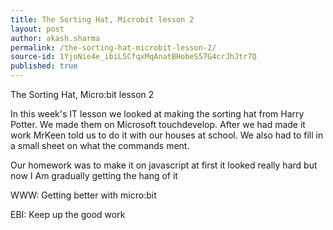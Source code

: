 ```yaml
---
title: The Sorting Hat, Microbit lesson 2
layout: post
author: akash.sharma
permalink: /the-sorting-hat-microbit-lesson-2/
source-id: 1YjoNie4e_ibiL5CfqxMqAnatBHobeS57G4crJhJtr7Q
published: true
---
```

The Sorting Hat, Micro:bit lesson 2

In this week's IT lesson we looked at making the sorting hat from Harry Potter. We made them on Microsoft touchdevelop. After we had made it work MrKeen told us to do it with our houses at school. We also had to fill in a small sheet on what the commands ment. 

Our homework was to make it on javascript at first it looked really hard but now I Am gradually getting the hang of it

WWW: Getting better with micro:bit

EBI: Keep up the good work


